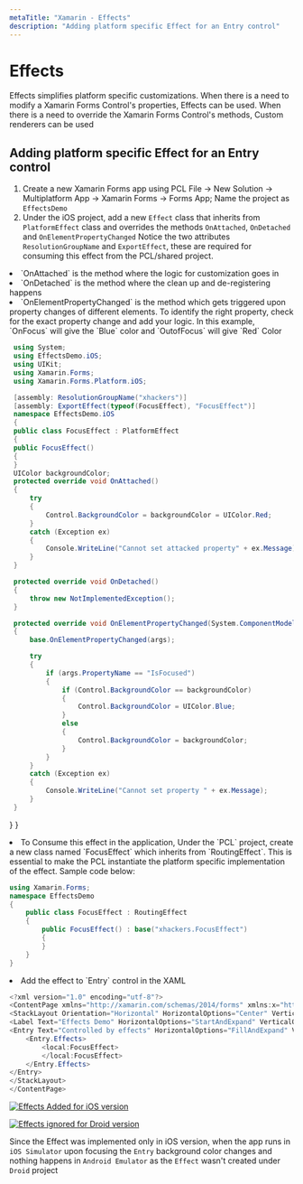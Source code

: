 ```yaml
---
metaTitle: "Xamarin - Effects"
description: "Adding platform specific Effect for an Entry control"
---
```


# Effects


Effects simplifies platform specific customizations. When there is a need to modify a Xamarin Forms Control's properties, Effects can be used. When there is a need to override the Xamarin Forms Control's methods, Custom renderers can be used



## Adding platform specific Effect for an Entry control


1. Create a new Xamarin Forms app using PCL File -> New Solution -> Multiplatform App -> Xamarin Forms -> Forms App; Name the project as `EffectsDemo`
1. Under the iOS project, add a new `Effect` class that inherits from `PlatformEffect` class and overrides the methods `OnAttached`, `OnDetached` and `OnElementPropertyChanged` Notice the two attributes `ResolutionGroupName` and `ExportEffect`, these are required for consuming this effect from the PCL/shared project.

<li>
`OnAttached` is the method where the logic for customization goes in
</li>
<li>
`OnDetached` is the method where the clean up and de-registering happens
</li>
<li>
`OnElementPropertyChanged` is the method which gets triggered upon property changes of different elements. To identify the right property, check for the exact property change and add your logic. In this example, `OnFocus` will give the `Blue` color and `OutofFocus` will give `Red` Color

```cs
 using System;
 using EffectsDemo.iOS;
 using UIKit;
 using Xamarin.Forms;
 using Xamarin.Forms.Platform.iOS;

 [assembly: ResolutionGroupName("xhackers")]
 [assembly: ExportEffect(typeof(FocusEffect), "FocusEffect")]
 namespace EffectsDemo.iOS
 {
 public class FocusEffect : PlatformEffect
 {
 public FocusEffect()
 {
 }
 UIColor backgroundColor;
 protected override void OnAttached()
 {
     try
     {
         Control.BackgroundColor = backgroundColor = UIColor.Red;
     }
     catch (Exception ex)
     {
         Console.WriteLine("Cannot set attacked property" + ex.Message);
     }
 }

 protected override void OnDetached()
 {
     throw new NotImplementedException();
 }

 protected override void OnElementPropertyChanged(System.ComponentModel.PropertyChangedEventArgs args)
 {
     base.OnElementPropertyChanged(args);

     try
     {
         if (args.PropertyName == "IsFocused")
         {
             if (Control.BackgroundColor == backgroundColor)
             {
                 Control.BackgroundColor = UIColor.Blue;
             }
             else
             {
                 Control.BackgroundColor = backgroundColor;
             }
         }
     }
     catch (Exception ex)
     {
         Console.WriteLine("Cannot set property " + ex.Message);
     }
 }

```


<p>}
}</p>
</li>

<li>
To Consume this effect in the application, Under the `PCL` project, create a new class named `FocusEffect` which inherits from `RoutingEffect`. This is essential to make the PCL instantiate the platform specific implementation of the effect. Sample code below:

```cs
using Xamarin.Forms;
namespace EffectsDemo
{
    public class FocusEffect : RoutingEffect
    {
        public FocusEffect() : base("xhackers.FocusEffect")
        {
        }
    }
}

```


</li>
<li>
Add the effect to `Entry` control in the XAML

```cs
<?xml version="1.0" encoding="utf-8"?>
<ContentPage xmlns="http://xamarin.com/schemas/2014/forms" xmlns:x="http://schemas.microsoft.com/winfx/2009/xaml" xmlns:local="clr-namespace:EffectsDemo" x:Class="EffectsDemo.EffectsDemoPage">
<StackLayout Orientation="Horizontal" HorizontalOptions="Center" VerticalOptions="Center">
<Label Text="Effects Demo" HorizontalOptions="StartAndExpand" VerticalOptions="Center" ></Label>
<Entry Text="Controlled by effects" HorizontalOptions="FillAndExpand" VerticalOptions="Center">
    <Entry.Effects>
        <local:FocusEffect>
        </local:FocusEffect>
    </Entry.Effects>
</Entry>
</StackLayout>
</ContentPage>

```


</li>

[<img src="https://i.stack.imgur.com/96stB.gif" alt="Effects Added for iOS version" />](https://i.stack.imgur.com/96stB.gif)

[<img src="https://i.stack.imgur.com/dDDuY.gif" alt="Effects ignored for Droid version" />](https://i.stack.imgur.com/dDDuY.gif)

Since the Effect was implemented only in iOS version, when the app runs in `iOS Simulator` upon focusing the `Entry` background color changes and nothing happens in `Android Emulator` as the `Effect` wasn't created under `Droid` project


